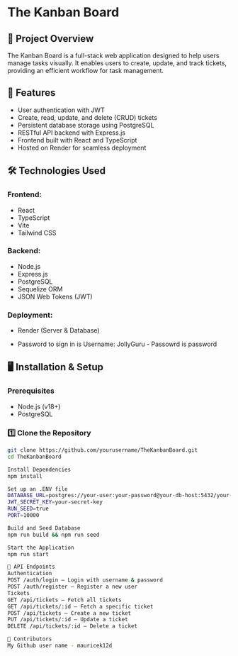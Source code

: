 # The Kanban Board

## 📌 Project Overview
The Kanban Board is a full-stack web application designed to help users manage tasks visually. It enables users to create, update, and track tickets, providing an efficient workflow for task management.

## 🚀 Features
- User authentication with JWT
- Create, read, update, and delete (CRUD) tickets
- Persistent database storage using PostgreSQL
- RESTful API backend with Express.js
- Frontend built with React and TypeScript
- Hosted on Render for seamless deployment

## 🛠️ Technologies Used

### Frontend:
- React
- TypeScript
- Vite
- Tailwind CSS

### Backend:
- Node.js
- Express.js
- PostgreSQL
- Sequelize ORM
- JSON Web Tokens (JWT)

### Deployment:
- Render (Server & Database)

- Password to sign in is Username: JollyGuru - Passowrd is password 


## 🖥️ Installation & Setup

### Prerequisites
- Node.js (v18+)
- PostgreSQL

### 1️⃣ Clone the Repository
```sh
git clone https://github.com/yourusername/TheKanbanBoard.git
cd TheKanbanBoard

Install Dependencies 
npm install

Set up an .ENV file
DATABASE_URL=postgres://your-user:your-password@your-db-host:5432/your-db-name
JWT_SECRET_KEY=your-secret-key
RUN_SEED=true
PORT=10000

Build and Seed Database
npm run build && npm run seed

Start the Application
npm run start

📌 API Endpoints
Authentication
POST /auth/login – Login with username & password
POST /auth/register – Register a new user
Tickets
GET /api/tickets – Fetch all tickets
GET /api/tickets/:id – Fetch a specific ticket
POST /api/tickets – Create a new ticket
PUT /api/tickets/:id – Update a ticket
DELETE /api/tickets/:id – Delete a ticket

👥 Contributors
My Github user name - mauricek12d




